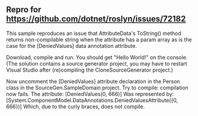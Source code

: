 
## Repro for https://github.com/dotnet/roslyn/issues/72182

This sample reproduces an issue that AttributeData's ToString() method returns non-compilable string when the attribute has a param array as is the case for the [DeniedValues] data annotation attribute.

Download, compile and run. You should get "Hello World!" on the console.
(The solution contains a source generator project, you may have to restart Visual Studio after (re)compiling the CloneSourceGenerator project.)

Now uncomment the [DeniedValues] attribute declaration in the Person class in the SourceGen.SampleDomain project.
Try to compile: compilation now fails.
The attribute:
  [DeniedValues(0, 666)]
Was represented by:
  [System.ComponentModel.DataAnnotations.DeniedValuesAttribute({0, 666})]
Which, due to the curly braces, does not compile.
